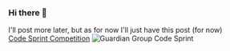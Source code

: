 ### Hi there 👋
I'll post more later, but as for now I'll just have this post (for now)<br>
[Code Sprint Competition](https://tt.loopnews.com/content/guardian-group-fosters-local-tech-talent-and-excellence)
![Guardian Group Code Sprint](https://github.com/uni-paul-taylor2/uni-paul-taylor2/assets/123190211/84798a5b-4b9e-4746-8043-0e9a13fffff4)


<!--
**uni-paul-taylor2/uni-paul-taylor2** is a ✨ _special_ ✨ repository because its `README.md` (this file) appears on your GitHub profile.

Here are some ideas to get you started:

- 🔭 I’m currently working on ...
- 🌱 I’m currently learning ...
- 👯 I’m looking to collaborate on ...
- 🤔 I’m looking for help with ...
- 💬 Ask me about ...
- 📫 How to reach me: ...
- 😄 Pronouns: ...
- ⚡ Fun fact: ...
-->
